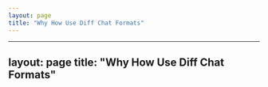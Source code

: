 ```yaml
---
layout: page
title: "Why How Use Diff Chat Formats"
---
```

---
layout: page
title: "Why How Use Diff Chat Formats"
---

